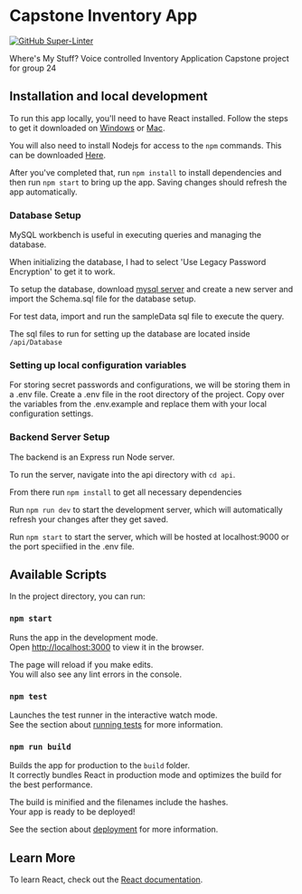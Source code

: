 # Capstone Inventory App

[![GitHub Super-Linter](https://github.com/<OWNER>/<REPOSITORY>/workflows/Lint%20Code%20Base/badge.svg)](https://github.com/marketplace/actions/super-linter)

Where's My Stuff? Voice controlled Inventory Application
Capstone project for group 24


## Installation and local development

To run this app locally, you'll need to have React installed.  Follow the steps to get it downloaded on [Windows](https://makandracards.com/reactjs-quick/52419-install-reactjs-windows) or [Mac](https://medium.com/@arunkrsoam/install-react-js-on-mac-7cffe8bda2ac).  

You will also need to install Nodejs for access to the `npm` commands. This can be downloaded [Here](https://www.npmjs.com/get-npm).

After you've completed that, run `npm install` to install dependencies and then run `npm start` to bring up the app.  Saving changes should refresh the app automatically.


### Database Setup

MySQL workbench is useful in executing queries and managing the database.

When initializing the database, I had to select 'Use Legacy Password Encryption' to get it to work.

To setup the database, download [mysql server](https://dev.mysql.com/downloads/mysql/) and create a new server and import the Schema.sql file for the database setup.

For test data, import and run the sampleData sql file to execute the query.

The sql files to run for setting up the database are located inside `/api/Database`

### Setting up local configuration variables

For storing secret passwords and configurations, we will be storing them in a .env file.  Create a .env file in the root directory of the project.  Copy over the variables from the .env.example and replace them with your local configuration settings.

### Backend Server Setup

The backend is an Express run Node server.

To run the server, navigate into the api directory with `cd api`.

From there run `npm install` to get all necessary dependencies

Run `npm run dev` to start the development server, which will automatically refresh your changes after they get saved.

Run `npm start` to start the server, which will be hosted at localhost:9000 or the port speciified in the .env file.

## Available Scripts

In the project directory, you can run:

### `npm start`

Runs the app in the development mode.<br />
Open [http://localhost:3000](http://localhost:3000) to view it in the browser.

The page will reload if you make edits.<br />
You will also see any lint errors in the console.

### `npm test`

Launches the test runner in the interactive watch mode.<br />
See the section about [running tests](https://facebook.github.io/create-react-app/docs/running-tests) for more information.

### `npm run build`

Builds the app for production to the `build` folder.<br />
It correctly bundles React in production mode and optimizes the build for the best performance.

The build is minified and the filenames include the hashes.<br />
Your app is ready to be deployed!

See the section about [deployment](https://facebook.github.io/create-react-app/docs/deployment) for more information.


## Learn More

To learn React, check out the [React documentation](https://reactjs.org/).
